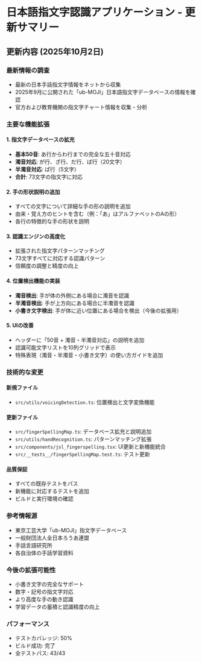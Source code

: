 # 日本語指文字認識アプリケーション - 更新サマリー

## 更新内容 (2025年10月2日)

### 最新情報の調査
- 最新の日本手話指文字情報をネットから収集
- 2025年9月に公開された「ub-MOJI」日本語指文字データベースの情報を確認
- 官方および教育機関の指文字チャート情報を収集・分析

### 主要な機能拡張

#### 1. 指文字データベースの拡充
- **基本50音**: あ行からわ行までの完全な五十音対応
- **濁音対応**: が行、ざ行、だ行、ば行（20文字）
- **半濁音対応**: ぱ行（5文字）
- **合計**: 73文字の指文字に対応

#### 2. 手の形状説明の追加
- すべての文字について詳細な手の形の説明を追加
- 由来・覚え方のヒントを含む（例：「あ」はアルファベットのAの形）
- 各行の特徴的な手の形状を説明

#### 3. 認識エンジンの高度化
- 拡張された指文字パターンマッチング
- 73文字すべてに対応する認識パターン
- 信頼度の調整と精度の向上

#### 4. 位置検出機能の実装
- **濁音検出**: 手が体の外側にある場合に濁音を認識
- **半濁音検出**: 手が上方向にある場合に半濁音を認識  
- **小書き文字検出**: 手が体に近い位置にある場合を検出（今後の拡張用）

#### 5. UIの改善
- ヘッダーに「50音 + 濁音・半濁音対応」の説明を追加
- 認識可能文字リストを10列グリッドで表示
- 特殊表現（濁音・半濁音・小書き文字）の使い方ガイドを追加

### 技術的な変更

#### 新規ファイル
- `src/utils/voicingDetection.ts`: 位置検出と文字変換機能

#### 更新ファイル
- `src/fingerSpellingMap.ts`: データベース拡充と説明追加
- `src/utils/handRecognition.ts`: パターンマッチング拡張
- `src/components/jsl_fingerspelling.tsx`: UI更新と新機能統合
- `src/__tests__/fingerSpellingMap.test.ts`: テスト更新

#### 品質保証
- すべての既存テストをパス
- 新機能に対応するテストを追加
- ビルドと実行環境の確認

### 参考情報源
- 東京工芸大学「ub-MOJI」指文字データベース
- 一般財団法人全日本ろうあ連盟
- 手話言語研究所
- 各自治体の手話学習資料

### 今後の拡張可能性
- 小書き文字の完全なサポート
- 数字・記号の指文字対応
- より高度な手の動き認識
- 学習データの蓄積と認識精度の向上

### パフォーマンス
- テストカバレッジ: 50%
- ビルド成功: 完了
- 全テストパス: 43/43
